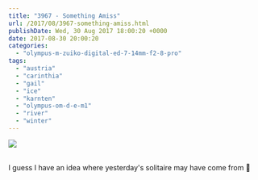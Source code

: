 ```yaml
---
title: "3967 - Something Amiss"
url: /2017/08/3967-something-amiss.html
publishDate: Wed, 30 Aug 2017 18:00:20 +0000
date: 2017-08-30 20:00:20
categories: 
  - "olympus-m-zuiko-digital-ed-7-14mm-f2-8-pro"
tags: 
  - "austria"
  - "carinthia"
  - "gail"
  - "ice"
  - "karnten"
  - "olympus-om-d-e-m1"
  - "river"
  - "winter"
---
```

<div class="container">
<div class="center"><a target="_blank" href="https://d25zfm9zpd7gm5.cloudfront.net/1200x1200/2017/20170108_132402_lr.jpg"><img class="webfeedsFeaturedVisual" src="https://d25zfm9zpd7gm5.cloudfront.net/0600x0600/2017/20170108_132402_lr.jpg" /></a></div>
</div>
<br />

I guess I have an idea where yesterday's solitaire may have come from 🙂

